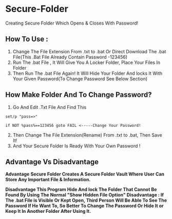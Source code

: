 # Secure-Folder
Creating Secure Folder Which Opens &amp; Closes With Password!

## How To Use : 
<ol>
  <li>Change The File Extension From .txt to .bat Or Direct Download The .bat File(This .Bat File Already Contain Password -123456)</li>
  <li>Run The .bat File , It Will Give You A Locker Folder, Place Your Files In Folder</li>
  <li>Then Run The .bat File Again! It Will Hide Your Folder And locks It With Your Given Password(To Change Password See Below Section)</li>
  </ol>

## How Make Folder And To Change Password?

1. Go And Edit .Txt File And Find This

```
set/p "pass=>"    

if NOT %pass%==123456 goto FAIL <-----Change Your Password!

```

2. Then Change The File Extension(Rename) From .txt to .bat, Then Save It! 
3. And Your Secure Folder Is Ready With Your Own Password !

## Advantage Vs Disadvantage

**Advantage**
<b>Secure Folder Creates A Secure Folder Vault Where User Can Store Any Important File & Information.</br>

**Disadvantage**
<b>This Program Hide And lock The Folder That Cannot Be Found By Using The Normal "Show Hidden File Option"</b>
<b>Disadvantage : If The .bat File is Visible Or Kept Open, Third Person Will Be Able To See The Password If He Want To, So Better To Change The Password Or Hide It or Keep It In Another Folder After Using It.</b>
